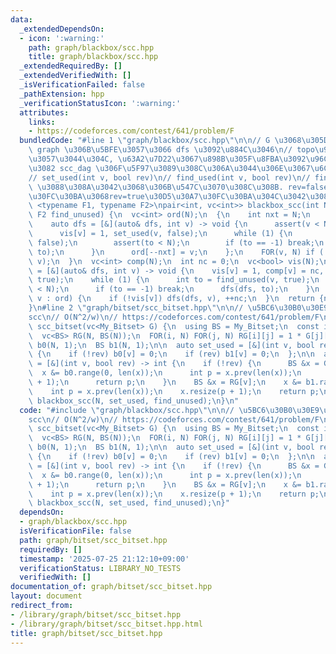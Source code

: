 ```yaml
---
data:
  _extendedDependsOn:
  - icon: ':warning:'
    path: graph/blackbox/scc.hpp
    title: graph/blackbox/scc.hpp
  _extendedRequiredBy: []
  _extendedVerifiedWith: []
  _isVerificationFailed: false
  _pathExtension: hpp
  _verificationStatusIcon: ':warning:'
  attributes:
    links:
    - https://codeforces.com/contest/641/problem/F
  bundledCode: "#line 1 \"graph/blackbox/scc.hpp\"\n\n// G \u3068\u305D\u306E reverse\
    \ graph \u306B\u5BFE\u3057\u3066 dfs \u3092\u884C\u3046\n// topo\u9806\u306F\u6B63\
    \u3057\u3044\u304C, \u63A2\u7D22\u3067\u898B\u305F\u8FBA\u3092\u96C6\u3081\u3066\
    \u3082 scc_dag \u306F\u5F97\u3089\u308C\u306A\u3044\u306E\u3067\u6CE8\u610F\n\
    // set_used(int v, bool rev)\n// find_used(int v, bool rev)\n// find \u306F set\
    \ \u3088\u308A\u3042\u3068\u306B\u547C\u3070\u308C\u308B. rev=false\u30D5\u30A7\
    \u30FC\u30BA\u3068rev=true\u30D5\u30A7\u30FC\u30BA\u304C\u3042\u308B.\ntemplate\
    \ <typename F1, typename F2>\npair<int, vc<int>> blackbox_scc(int N, F1 set_used,\
    \ F2 find_unused) {\n  vc<int> ord(N);\n  {\n    int nxt = N;\n    vc<bool> vis(N);\n\
    \    auto dfs = [&](auto& dfs, int v) -> void {\n      assert(v < N && !vis[v]);\n\
    \      vis[v] = 1, set_used(v, false);\n      while (1) {\n        int to = find_unused(v,\
    \ false);\n        assert(to < N);\n        if (to == -1) break;\n        dfs(dfs,\
    \ to);\n      }\n      ord[--nxt] = v;\n    };\n    FOR(v, N) if (!vis[v]) dfs(dfs,\
    \ v);\n  }\n  vc<int> comp(N);\n  int nc = 0;\n  vc<bool> vis(N);\n  auto dfs\
    \ = [&](auto& dfs, int v) -> void {\n    vis[v] = 1, comp[v] = nc, set_used(v,\
    \ true);\n    while (1) {\n      int to = find_unused(v, true);\n      assert(to\
    \ < N);\n      if (to == -1) break;\n      dfs(dfs, to);\n    }\n  };\n  for (auto&&\
    \ v : ord) {\n    if (!vis[v]) dfs(dfs, v), ++nc;\n  }\n  return {nc, comp};\n\
    }\n#line 2 \"graph/bitset/scc_bitset.hpp\"\n\n// \u5BC6\u30B0\u30E9\u30D5\u306E\
    scc\n// O(N^2/w)\n// https://codeforces.com/contest/641/problem/F\npair<int, vc<int>>\
    \ scc_bitset(vc<My_Bitset> G) {\n  using BS = My_Bitset;\n  const int N = len(G);\n\
    \  vc<BS> RG(N, BS(N));\n  FOR(i, N) FOR(j, N) RG[i][j] = 1 * G[j][i];\n\n  BS\
    \ b0(N, 1);\n  BS b1(N, 1);\n\n  auto set_used = [&](int v, bool rev) -> void\
    \ {\n    if (!rev) b0[v] = 0;\n    if (rev) b1[v] = 0;\n  };\n\n  auto find_unused\
    \ = [&](int v, bool rev) -> int {\n    if (!rev) {\n      BS &x = G[v];\n    \
    \  x &= b0.range(0, len(x));\n      int p = x.prev(len(x));\n      x.resize(p\
    \ + 1);\n      return p;\n    }\n    BS &x = RG[v];\n    x &= b1.range(0, len(x));\n\
    \    int p = x.prev(len(x));\n    x.resize(p + 1);\n    return p;\n  };\n  return\
    \ blackbox_scc(N, set_used, find_unused);\n}\n"
  code: "#include \"graph/blackbox/scc.hpp\"\n\n// \u5BC6\u30B0\u30E9\u30D5\u306E\
    scc\n// O(N^2/w)\n// https://codeforces.com/contest/641/problem/F\npair<int, vc<int>>\
    \ scc_bitset(vc<My_Bitset> G) {\n  using BS = My_Bitset;\n  const int N = len(G);\n\
    \  vc<BS> RG(N, BS(N));\n  FOR(i, N) FOR(j, N) RG[i][j] = 1 * G[j][i];\n\n  BS\
    \ b0(N, 1);\n  BS b1(N, 1);\n\n  auto set_used = [&](int v, bool rev) -> void\
    \ {\n    if (!rev) b0[v] = 0;\n    if (rev) b1[v] = 0;\n  };\n\n  auto find_unused\
    \ = [&](int v, bool rev) -> int {\n    if (!rev) {\n      BS &x = G[v];\n    \
    \  x &= b0.range(0, len(x));\n      int p = x.prev(len(x));\n      x.resize(p\
    \ + 1);\n      return p;\n    }\n    BS &x = RG[v];\n    x &= b1.range(0, len(x));\n\
    \    int p = x.prev(len(x));\n    x.resize(p + 1);\n    return p;\n  };\n  return\
    \ blackbox_scc(N, set_used, find_unused);\n}"
  dependsOn:
  - graph/blackbox/scc.hpp
  isVerificationFile: false
  path: graph/bitset/scc_bitset.hpp
  requiredBy: []
  timestamp: '2025-07-25 21:12:10+09:00'
  verificationStatus: LIBRARY_NO_TESTS
  verifiedWith: []
documentation_of: graph/bitset/scc_bitset.hpp
layout: document
redirect_from:
- /library/graph/bitset/scc_bitset.hpp
- /library/graph/bitset/scc_bitset.hpp.html
title: graph/bitset/scc_bitset.hpp
---
```

